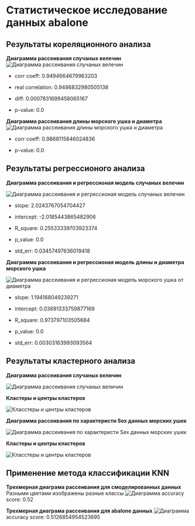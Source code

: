 # Статистическое исследование данных abalone

## Результаты кореляционного анализа

**Диаграмма рассеивания случаных велечин**
![Диаграмма рассеивания случаных велечин](data/multinoraml-dist-scatterplot.svg)

- corr coeff: 0.9494664679963203

- real correlation: 0.9486832980505138

- diff: 0.0007831699458065167

- p-value: 0.0

**Диаграмма рассеивания длины морского ушка и диаметра**
![Диаграмма рассеивания длины морского ушка и диаметра](data/abalone-scatterplot.svg)

- corr coeff: 0.9868115846024836

- p-value: 0.0

## Результаты регрессионого анализа

**Диаграмма рассеивания и регрессионая модель случаных велечин**

![Диаграмма рассеивания и регрессионая модель случаных велечин](data/lineregressongendata.svg)

- slope: 2.0243767054704427

- intercept: -2.0185443865482906

- R_square: 0.25533339703923374

- p_value: 0.0

- std_err: 0.03457497636019418

**Диаграмма рассеивания и регрессионая модель длины и диаметра морского ушка**

![Диаграмма рассеивания и регрессионая модель морского ушка от диаметра](data/abalone-regression-model.svg)

- slope: 1.194168049239271

- intercept: 0.03691333759877169

- R_square: 0.973797103505684

- p_value: 0.0

- std_err: 0.00303163993093564

## Результаты кластерного анализа

**Диаграмма рассеивания случаных величин**

![Диаграмма рассеивания случаных величин](data/gendatascatterplot-03.svg)

**Кластеры и центры кластеров**

![Класстеры и центры кластеров](data/gendataclusters-03.svg)

**Диаграмма рассеивания по характеристи Sex данных морских ушек**

![Диаграмма рассеивания по характеристи Sex данных морских ушек](data/abalonebysex.svg)

**Кластеры и центры кластеров**

![Класстеры и центры кластеров](data/clusterabalonebysex.svg)

## Применение метода классификации KNN
**Трехмерная диаграма рассеивания для смоделированных данных** 
Разными цветами изображены разные классы
![Диаграмма](data/3dscatter-normal.svg)
accuracy score: 0.52

**Трехмерная диаграма рассеивания для abalone данных** 
![Диаграмма](data/3dscatter-abalone.svg)
accuracy score: 0.5126854954523695